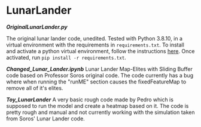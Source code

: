 # LunarLander

***OriginalLunarLander.py***

The original lunar lander code, unedited. Tested with Python 3.8.10, in a virtual environment with the requirements in `requirements.txt`. To install and activate a python virtual environment, follow the instructions [here](https://docs.python.org/3/library/venv.html). Once activated, run `pip install -r requirements.txt`. 

***Changed_Lunar_Lander.ipynb***
Lunar Lander Map-Elites with Sliding Buffer code based on Professor Soros original code.
The code currently has a bug where when running the "runME" section causes the fixedFeatureMap to remove all of it's elites.

***Toy_LunarLander***
A very basic rough code made by Pedro which is supposed to run the model and create a heatmap based on it. The code is pretty rough and manual and not currently working with the simulation taken from Soros' Lunar Lander code.
